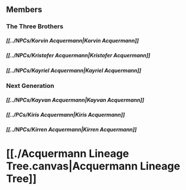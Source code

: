 ## Members
### The Three Brothers
##### [[../NPCs/Korvin Acquermann|Korvin Acquermann]]
##### [[../NPCs/Kristofer Acquermann|Kristofer Acquermann]]
##### [[../NPCs/Kayriel Acquermann|Kayriel Acquermann]]
### Next Generation
##### [[../NPCs/Kayvan Acquermann|Kayvan Acquermann]]
##### [[../PCs/Kiris Acquermann|Kiris Acquermann]]
##### [[../NPCs/Kirren Acquermann|Kirren Acquermann]]
# [[./Acquermann Lineage Tree.canvas|Acquermann Lineage Tree]]


